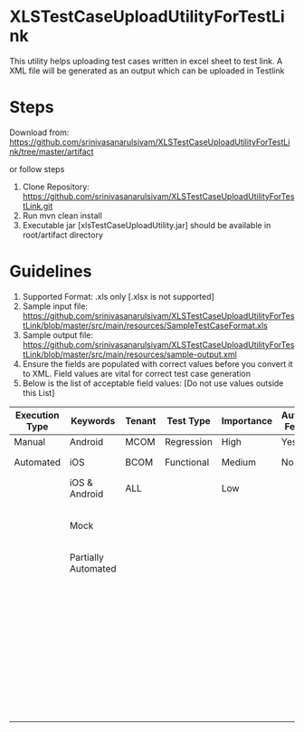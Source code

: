 # XLSTestCaseUploadUtilityForTestLink
This utility helps uploading test cases written in excel sheet to test link. A XML file will be generated as an output which can be uploaded in Testlink 

# Steps 

Download from: https://github.com/srinivasanarulsivam/XLSTestCaseUploadUtilityForTestLink/tree/master/artifact

or follow steps

1. Clone Repository: https://github.com/srinivasanarulsivam/XLSTestCaseUploadUtilityForTestLink.git
2. Run mvn clean install
3. Executable jar [xlsTestCaseUploadUtility.jar] should be available in root/artifact directory 

# Guidelines

1. Supported Format: .xls only [.xlsx is not supported]
2. Sample input file: https://github.com/srinivasanarulsivam/XLSTestCaseUploadUtilityForTestLink/blob/master/src/main/resources/SampleTestCaseFormat.xls
3. Sample output file: https://github.com/srinivasanarulsivam/XLSTestCaseUploadUtilityForTestLink/blob/master/src/main/resources/sample-output.xml
4. Ensure the fields are populated with correct values before you convert it to XML. Field values are vital for correct test case generation
5. Below is the list of acceptable field values: [Do not use values outside this List]
 
 | Execution Type | Keywords            | Tenant | Test Type  | Importance | Automation Feasibility |          Manual TC Reason         |
|----------------|---------------------|--------|------------|------------|------------------------|:---------------------------------:|
| Manual         | Android             | MCOM   | Regression | High       | Yes                    | NA                                |
| Automated      | iOS                 | BCOM   | Functional | Medium     | No                     | Technically Not Feasible          |
|                | iOS & Android       | ALL    |            | Low        |                        | Third Party Integration           |
|                | Mock                |        |            |            |                        | Custom Environment setup Required |
|                | Partially Automated |        |            |            |                        | Cross Platform                    |
|                |                     |        |            |            |                        | Custom Data setup Required        |
|                |                     |        |            |            |                        | Network Call Verification         |
|                |                     |        |            |            |                        | Visual Verification               |
|                |                     |        |            |            |                        | Mocked                            |
|                |                     |        |            |            |                        | Analytics                         |
|                |                     |        |            |            |                        | Other                             |

